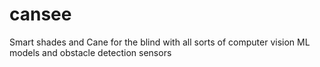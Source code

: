 # cansee
Smart shades and Cane for the blind with all sorts of computer vision ML models and obstacle detection sensors
